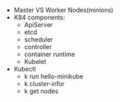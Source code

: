 - Master VS Worker Nodes(minions)
- K84 components:
  - ApiServer
  - etcd
  - scheduler
  - controller
  - container runtime 
  - Kubelet
- Kubectl
  - k run hello-minikube
  - k cluster-infor
  - k get nodes